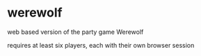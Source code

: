 # werewolf
web based version of the party game Werewolf

requires at least six players, each with their own browser session